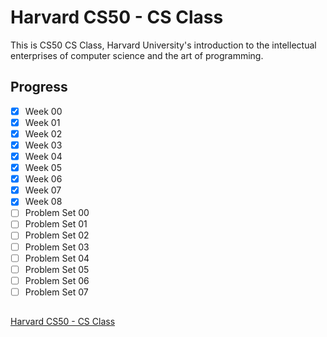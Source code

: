 # Harvard CS50 - CS Class
This is CS50 CS Class, Harvard University's introduction to the intellectual enterprises of computer science and the art of programming.

## Progress
- [x] Week 00       
- [x] Week 01       
- [x] Week 02       
- [x] Week 03       
- [x] Week 04       
- [x] Week 05       
- [x] Week 06       
- [x] Week 07       
- [x] Week 08       
- [ ] Problem Set 00       
- [ ] Problem Set 01       
- [ ] Problem Set 02       
- [ ] Problem Set 03     
- [ ] Problem Set 04       
- [ ] Problem Set 05       
- [ ] Problem Set 06       
- [ ] Problem Set 07       

##
[Harvard CS50 - CS Class](https://cs50.harvard.edu/x/2020/)

